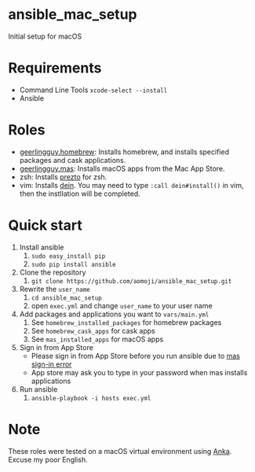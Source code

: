 # ansible_mac_setup

Initial setup for macOS

# Requirements

* Command Line Tools `xcode-select --install`
* Ansible

# Roles

* [geerlingguy.homebrew](https://github.com/geerlingguy/ansible-role-homebrew): Installs homebrew, and installs specified packages and cask applications.
* [geerlingguy.mas](https://github.com/geerlingguy/ansible-role-mas): Installs macOS apps from the Mac App Store.
* zsh: Installs [prezto](https://github.com/sorin-ionescu/prezto) for zsh.
* vim: Installs [dein](https://github.com/Shougo/dein.vim). You may need to type `:call dein#install()` in vim, then the instllation will be completed.

# Quick start

1. Install ansible
    1. `sudo easy_install pip`
    1. `sudo pip install ansible`
1. Clone the repository
    1. `git clone https://github.com/aomoji/ansible_mac_setup.git`
1. Rewrite the `user_name`
    1. `cd ansible_mac_setup`
    1. open `exec.yml` and change `user_name` to your user name
1. Add packages and applications you want to `vars/main.yml`
    1. See `homebrew_installed_packages` for homebrew packages
    1. See `homebrew_cask_apps` for cask apps
    1. See `mas_installed_apps` for macOS apps
1. Sign in from App Store
    * Please sign in from App Store before you run ansible due to [mas sign-in error](https://github.com/mas-cli/mas/issues/107)
    * App store may ask you to type in your password when mas installs applications
1. Run ansible
    1. `ansible-playbook -i hosts exec.yml`

# Note

These roles were tested on a macOS virtual environment using [Anka](https://ankadoc.bitbucket.io).
Excuse my poor English.
